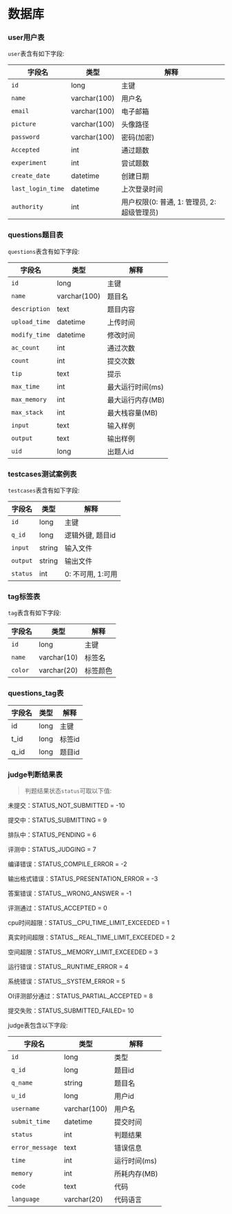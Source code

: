 # 数据库



### user用户表

`user`表含有如下字段:

| 字段名            | 类型         | 解释                                        |
| ----------------- | ------------ | ------------------------------------------- |
| `id`              | long         | 主键                                        |
| `name`            | varchar(100) | 用户名                                      |
| `email`           | varchar(100) | 电子邮箱                                    |
| `picture`         | varchar(100) | 头像路径                                    |
| `password`        | varchar(100) | 密码(加密)                                  |
| `Accepted`        | int          | 通过题数                                    |
| `experiment`      | int          | 尝试题数                                    |
| `create_date`     | datetime     | 创建日期                                    |
| `last_login_time` | datetime     | 上次登录时间                                |
| `authority`       | int          | 用户权限(0: 普通, 1: 管理员, 2: 超级管理员) |



### questions题目表

`questions`表含有如下字段:

| 字段名        | 类型         | 解释             |
| ------------- | ------------ | ---------------- |
| `id`          | long         | 主键             |
| `name`        | varchar(100) | 题目名           |
| `description` | text         | 题目内容         |
| `upload_time` | datetime     | 上传时间         |
| `modify_time` | datetime     | 修改时间         |
| `ac_count`    | int          | 通过次数         |
| `count`       | int          | 提交次数         |
| `tip`         | text         | 提示             |
| `max_time`    | int          | 最大运行时间(ms) |
| `max_memory`  | int          | 最大运行内存(MB) |
| `max_stack`   | int          | 最大栈容量(MB)   |
| `input`       | text         | 输入样例         |
| `output`      | text         | 输出样例         |
| `uid`         | long         | 出题人id         |



### testcases测试案例表

`testcases`表含有如下字段:

| 字段名   | 类型   | 解释              |
| -------- | ------ | ----------------- |
| `id`     | long   | 主键              |
| `q_id`   | long   | 逻辑外键, 题目id  |
| `input`  | string | 输入文件          |
| `output` | string | 输出文件          |
| `status` | int    | 0: 不可用, 1:可用 |



### tag标签表

`tag`表含有如下字段:

| 字段名  | 类型        | 解释     |
| ------- | ----------- | -------- |
| `id`    | long        | 主键     |
| `name`  | varchar(10) | 标签名   |
| `color` | varchar(20) | 标签颜色 |



### questions_tag表

| 字段名 | 类型 | 解释   |
| ------ | ---- | ------ |
| id     | long | 主键   |
| t_id   | long | 标签id |
| q_id   | long | 题目id |



### judge判断结果表

> 判题结果状态`status`可取以下值:

未提交：STATUS_NOT_SUBMITTED = -10

提交中：STATUS_SUBMITTING = 9

排队中：STATUS_PENDING = 6

评测中：STATUS_JUDGING = 7

编译错误：STATUS_COMPILE_ERROR = -2

输出格式错误：STATUS_PRESENTATION_ERROR = -3

答案错误：STATUS__WRONG_ANSWER = -1

评测通过：STATUS_ACCEPTED = 0

cpu时间超限：STATUS__CPU_TIME_LIMIT_EXCEEDED = 1

真实时间超限：STATUS__REAL_TIME_LIMIT_EXCEEDED = 2

空间超限：STATUS__MEMORY_LIMIT_EXCEEDED = 3

运行错误：STATUS__RUNTIME_ERROR = 4

系统错误：STATUS__SYSTEM_ERROR = 5

OI评测部分通过：STATUS_PARTIAL_ACCEPTED = 8

提交失败：STATUS_SUBMITTED_FAILED= 10

judge表包含以下字段:

| 字段名          | 类型         | 解释         |
| --------------- | ------------ | ------------ |
| `id`            | long         | 类型         |
| `q_id`          | long         | 题目id       |
| `q_name`        | string       | 题目名       |
| `u_id`          | long         | 用户id       |
| `username`      | varchar(100) | 用户名       |
| `submit_time`   | datetime     | 提交时间     |
| `status`        | int          | 判题结果     |
| `error_message` | text         | 错误信息     |
| `time`          | int          | 运行时间(ms) |
| `memory`        | int          | 所耗内存(MB) |
| `code`          | text         | 代码         |
| `language`      | varchar(20)  | 代码语言     |

